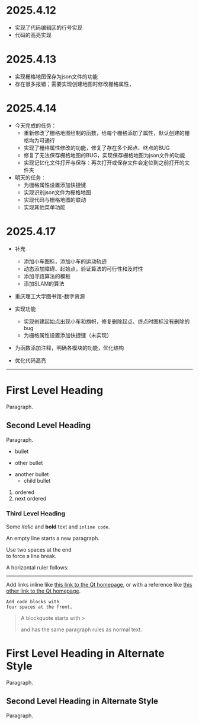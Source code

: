 # 2025.4.12
- 实现了代码编辑区的行号实现
- 代码的高亮实现
# 2025.4.13
- 实现栅格地图保存为json文件的功能
- 存在很多报错；需要实现创建地图时修改栅格属性，
# 2025.4.14
- 今天完成的任务：
    - 重新修改了栅格地图绘制的函数，给每个栅格添加了属性，默认创建的栅格均为可通行
    - 实现了栅格属性修改的功能，修复了存在多个起点、终点的BUG
    - 修复了无法保存栅格地图的BUG，实现保存栅格地图为json文件的功能
    - 实现记忆化文件打开与保存：再次打开或保存文件会定位到之前打开的文件夹
- 明天的任务：
    - 为栅格属性设置添加快捷键
    - 实现识别json文件为栅格地图
    - 实现代码与栅格地图的联动
    - 实现其他菜单功能
# 2025.4.17
- 补充
    - 添加小车图标，添加小车的运动轨迹
    - 动态添加障碍、起始点，验证算法的可行性和及时性
    - 添加寻路算法的模板
    - 添加SLAM的算法
- 重庆理工大学图书馆-数字资源
- 实现功能
    - 实现创建起始点出现小车和旗帜，修复删除起点、终点时图标没有删除的bug
    - 为栅格属性设置添加快捷键（未实现）
- 为函数添加注释，明确各模块的功能，优化结构

- 优化代码高亮




------

# First Level Heading

Paragraph.

## Second Level Heading

Paragraph.

- bullet
+ other bullet
* another bullet
    * child bullet

1. ordered
2. next ordered

### Third Level Heading

Some *italic* and **bold** text and `inline code`.

An empty line starts a new paragraph.

Use two spaces at the end  
to force a line break.

A horizontal ruler follows:

---

Add links inline like [this link to the Qt homepage](https://www.qt.io),
or with a reference like [this other link to the Qt homepage][1].

    Add code blocks with
    four spaces at the front.

> A blockquote
> starts with >
>
> and has the same paragraph rules as normal text.

First Level Heading in Alternate Style
======================================

Paragraph.

Second Level Heading in Alternate Style
---------------------------------------

Paragraph.

[1]: https://www.qt.io

